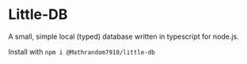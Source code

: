 # Little-DB

A small, simple local (typed) database written in typescript for node.js.

Install with `npm i @Mathrandom7910/little-db`